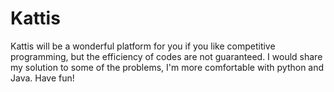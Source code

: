 # Kattis
Kattis will be a wonderful platform for you if you like competitive programming, but the efficiency of codes are not guaranteed.
I would share my solution to some of the problems, I'm more comfortable with python and Java.
Have fun!

